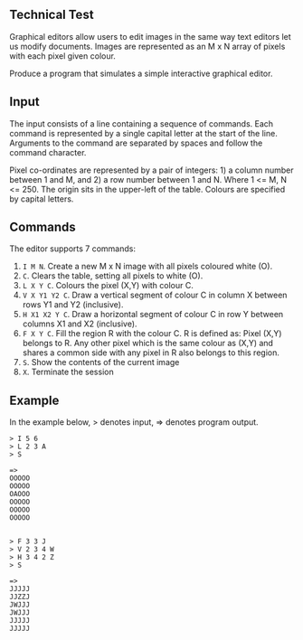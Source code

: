 ## Technical Test

Graphical editors allow users to edit images in the same way text editors let us modify documents. Images are represented as an M x N array of pixels with each pixel given colour.

Produce a program that simulates a simple interactive graphical editor.


## Input

The input consists of a line containing a sequence of commands. Each command is represented by a single capital letter at the start of the line. Arguments to the command are separated by spaces and follow the command character.

Pixel co-ordinates are represented by a pair of integers: 1) a column number between 1 and M, and 2) a row number between 1 and N. Where 1 <= M, N <= 250. The origin sits in the upper-left of the table. Colours are specified by capital letters.


## Commands

The editor supports 7 commands:

1. `I M N`. Create a new M x N image with all pixels coloured white (O).
2. `C`. Clears the table, setting all pixels to white (O).
3. `L X Y C`. Colours the pixel (X,Y) with colour C.
4. `V X Y1 Y2 C`. Draw a vertical segment of colour C in column X between rows Y1 and Y2
(inclusive).
5. `H X1 X2 Y C`. Draw a horizontal segment of colour C in row Y between columns X1 and X2
(inclusive).
6. `F X Y C`. Fill the region R with the colour C. R is defined as: Pixel (X,Y) belongs to R. Any other pixel which is the same colour as (X,Y) and shares a common side with any pixel in R also belongs to this region.
7. `S`. Show the contents of the current image
8. `X`. Terminate the session


## Example

In the example below, > denotes input, => denotes program output.

    > I 5 6
    > L 2 3 A
    > S

    => 
    OOOOO
    OOOOO
    OAOOO
    OOOOO
    OOOOO
    OOOOO


    > F 3 3 J
    > V 2 3 4 W
    > H 3 4 2 Z
    > S

    =>
    JJJJJ
    JJZZJ
    JWJJJ
    JWJJJ
    JJJJJ
    JJJJJ
